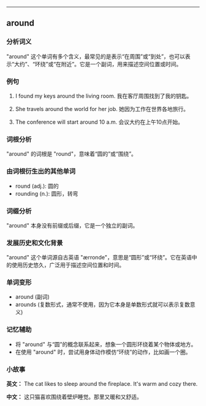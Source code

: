 
---------------
## around
### 分析词义
"around" 这个单词有多个含义，最常见的是表示“在周围”或“到处”，也可以表示“大约”、“环绕”或“在附近”。它是一个副词，用来描述空间位置或时间。

### 例句
1. I found my keys around the living room.
   我在客厅周围找到了我的钥匙。
   
2. She travels around the world for her job.
   她因为工作在世界各地旅行。

3. The conference will start around 10 a.m.
   会议大约在上午10点开始。

### 词根分析
"around" 的词根是 "round"，意味着“圆的”或“围绕”。

### 由词根衍生出的其他单词
- round (adj.): 圆的
- rounding (n.): 圆形，转弯

### 词缀分析
"around" 本身没有前缀或后缀，它是一个独立的副词。

### 发展历史和文化背景
"around" 这个单词源自古英语 "ærronde"，意思是“圆形”或“环绕”。它在英语中的使用历史悠久，广泛用于描述空间位置和时间。

### 单词变形
- around (副词)
- arounds (复数形式，通常不使用，因为它本身是单数形式就可以表示复数意义)

### 记忆辅助
- 将 "around" 与“圆”的概念联系起来，想象一个圆形环绕着某个物体或地方。
- 在使用 "around" 时，尝试用身体动作模仿“环绕”的动作，比如画一个圈。

### 小故事
**英文：**
The cat likes to sleep around the fireplace. It's warm and cozy there.

**中文：**
这只猫喜欢围绕着壁炉睡觉。那里又暖和又舒适。

